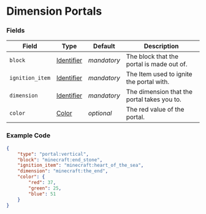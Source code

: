 # Dimension Portals

### Fields

   Field   | Type | Default | Description
-----------|------|---------|-------------
`block` | [Identifier]() | *mandatory* | The block that the portal is made out of.
`ignition_item` | [Identifier]() | *mandatory* | The Item used to ignite the portal with.
`dimension` | [Identifier]() | *mandatory* | The dimension that the portal takes you to.
`color` | [Color]() | *optional* | The red value of the portal.

### Example Code

```json
{
	"type": "portal:vertical",
	"block": "minecraft:end_stone",
	"ignition_item": "minecraft:heart_of_the_sea",
	"dimension": "minecraft:the_end",
	"color": {
		"red": 37,
		"green": 25,
		"blue": 51
	}
}
```
